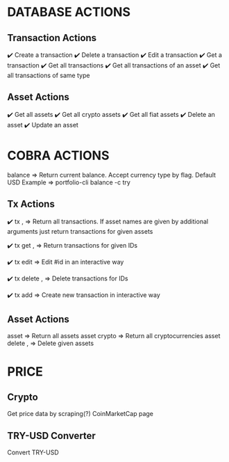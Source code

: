 # DATABASE ACTIONS

## Transaction Actions

✔️ Create a transaction
✔️ Delete a transaction
✔️ Edit a transaction
✔️ Get a transaction
✔️ Get all transactions
✔️ Get all transactions of an asset
✔️ Get all transactions of same type

## Asset Actions

✔️ Get all assets
✔️ Get all crypto assets
✔️ Get all fiat assets
✔️ Delete an asset
✔️ Update an asset

# COBRA ACTIONS

balance => Return current balance. Accept currency type by flag. Default USD
Example => portfolio-cli balance -c try

## Tx Actions

✔️ tx <asset1>, <asset2> => Return all transactions. If asset names are given by additional arguments just return transactions for given assets

✔️ tx get <id>, <id2> => Return transactions for given IDs

✔️ tx edit <id> => Edit #id in an interactive way

✔️ tx delete <id>, <id2> => Delete transactions for IDs

✔️ tx add => Create new transaction in interactive way

## Asset Actions

asset => Return all assets
asset crypto => Return all cryptocurrencies
asset delete <asset>, <asset1> => Delete given assets

# PRICE

## Crypto

Get price data by scraping(?) CoinMarketCap page

## TRY-USD Converter

Convert TRY-USD
